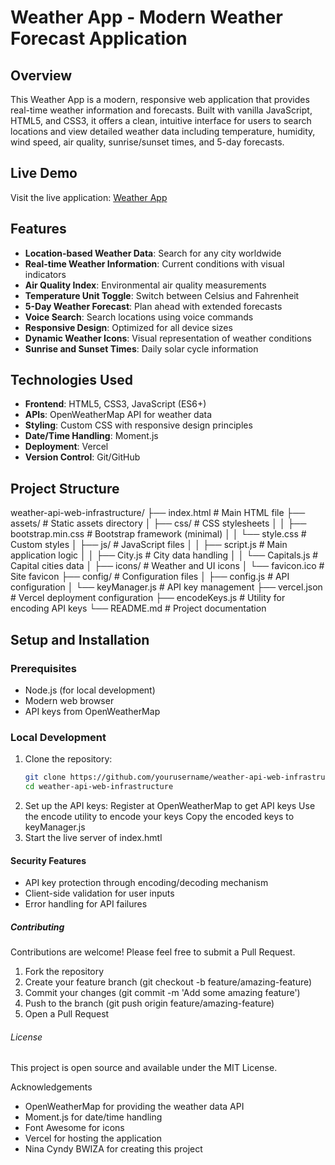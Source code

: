 # Weather App - Modern Weather Forecast Application

## Overview
This Weather App is a modern, responsive web application that provides real-time weather information and forecasts. Built with vanilla JavaScript, HTML5, and CSS3, it offers a clean, intuitive interface for users to search locations and view detailed weather data including temperature, humidity, wind speed, air quality, sunrise/sunset times, and 5-day forecasts.

## Live Demo
Visit the live application: [Weather App](https://weather-app-v1-six.vercel.app/)

## Features
- **Location-based Weather Data**: Search for any city worldwide
- **Real-time Weather Information**: Current conditions with visual indicators
- **Air Quality Index**: Environmental air quality measurements
- **Temperature Unit Toggle**: Switch between Celsius and Fahrenheit
- **5-Day Weather Forecast**: Plan ahead with extended forecasts
- **Voice Search**: Search locations using voice commands
- **Responsive Design**: Optimized for all device sizes
- **Dynamic Weather Icons**: Visual representation of weather conditions
- **Sunrise and Sunset Times**: Daily solar cycle information

## Technologies Used
- **Frontend**: HTML5, CSS3, JavaScript (ES6+)
- **APIs**: OpenWeatherMap API for weather data
- **Styling**: Custom CSS with responsive design principles
- **Date/Time Handling**: Moment.js
- **Deployment**: Vercel
- **Version Control**: Git/GitHub

## Project Structure
weather-api-web-infrastructure/
├── index.html              # Main HTML file
├── assets/                 # Static assets directory
│   ├── css/                # CSS stylesheets
│   │   ├── bootstrap.min.css  # Bootstrap framework (minimal)
│   │   └── style.css      # Custom styles
│   ├── js/                 # JavaScript files
│   │   ├── script.js      # Main application logic
│   │   ├── City.js        # City data handling
│   │   └── Capitals.js    # Capital cities data
│   ├── icons/             # Weather and UI icons
│   └── favicon.ico        # Site favicon
├── config/                 # Configuration files
│   ├── config.js          # API configuration
│   └── keyManager.js      # API key management
├── vercel.json            # Vercel deployment configuration
├── encodeKeys.js          # Utility for encoding API keys
└── README.md              # Project documentation


## Setup and Installation

### Prerequisites
- Node.js (for local development)
- Modern web browser
- API keys from OpenWeatherMap

### Local Development
1. Clone the repository:
   ```bash
   git clone https://github.com/yourusername/weather-api-web-infrastructure.git
   cd weather-api-web-infrastructure
2. Set up the API keys:
   Register at OpenWeatherMap to get API keys
   Use the encode utility to encode your keys
   Copy the encoded keys to keyManager.js
3. Start the live server of index.hmtl

#### Security Features
- API key protection through encoding/decoding mechanism
- Client-side validation for user inputs
- Error handling for API failures

##### Contributing
Contributions are welcome! Please feel free to submit a Pull Request.
1. Fork the repository
2. Create your feature branch (git checkout -b feature/amazing-feature)
3. Commit your changes (git commit -m 'Add some amazing feature')
4. Push to the branch (git push origin feature/amazing-feature)
5. Open a Pull Request

###### License
This project is open source and available under the MIT License.

Acknowledgements
- OpenWeatherMap for providing the weather data API
- Moment.js for date/time handling
- Font Awesome for icons
- Vercel for hosting the application
- Nina Cyndy BWIZA for creating this project